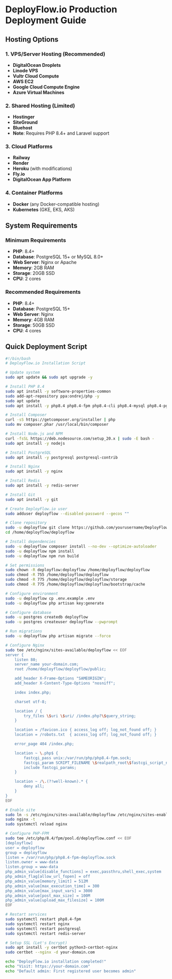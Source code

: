 # DeployFlow.io Production Deployment Guide

## Hosting Options

### 1. VPS/Server Hosting (Recommended)
- **DigitalOcean Droplets**
- **Linode VPS**
- **Vultr Cloud Compute**
- **AWS EC2**
- **Google Cloud Compute Engine**
- **Azure Virtual Machines**

### 2. Shared Hosting (Limited)
- **Hostinger**
- **SiteGround**
- **Bluehost**
- **Note**: Requires PHP 8.4+ and Laravel support

### 3. Cloud Platforms
- **Railway**
- **Render**
- **Heroku** (with modifications)
- **Fly.io**
- **DigitalOcean App Platform**

### 4. Container Platforms
- **Docker** (any Docker-compatible hosting)
- **Kubernetes** (GKE, EKS, AKS)

## System Requirements

### Minimum Requirements
- **PHP**: 8.4+
- **Database**: PostgreSQL 15+ or MySQL 8.0+
- **Web Server**: Nginx or Apache
- **Memory**: 2GB RAM
- **Storage**: 20GB SSD
- **CPU**: 2 cores

### Recommended Requirements
- **PHP**: 8.4+
- **Database**: PostgreSQL 15+
- **Web Server**: Nginx
- **Memory**: 4GB RAM
- **Storage**: 50GB SSD
- **CPU**: 4 cores

## Quick Deployment Script

```bash
#!/bin/bash
# DeployFlow.io Installation Script

# Update system
sudo apt update && sudo apt upgrade -y

# Install PHP 8.4
sudo apt install -y software-properties-common
sudo add-apt-repository ppa:ondrej/php -y
sudo apt update
sudo apt install -y php8.4 php8.4-fpm php8.4-cli php8.4-mysql php8.4-pgsql php8.4-xml php8.4-gd php8.4-curl php8.4-mbstring php8.4-zip php8.4-bcmath php8.4-intl php8.4-redis

# Install Composer
curl -sS https://getcomposer.org/installer | php
sudo mv composer.phar /usr/local/bin/composer

# Install Node.js and NPM
curl -fsSL https://deb.nodesource.com/setup_20.x | sudo -E bash -
sudo apt install -y nodejs

# Install PostgreSQL
sudo apt install -y postgresql postgresql-contrib

# Install Nginx
sudo apt install -y nginx

# Install Redis
sudo apt install -y redis-server

# Install Git
sudo apt install -y git

# Create DeployFlow.io user
sudo adduser deployflow --disabled-password --gecos ""

# Clone repository
sudo -u deployflow git clone https://github.com/yourusername/DeployFlow.io.git /home/deployflow/deployflow
cd /home/deployflow/deployflow

# Install dependencies
sudo -u deployflow composer install --no-dev --optimize-autoloader
sudo -u deployflow npm install
sudo -u deployflow npm run build

# Set permissions
sudo chown -R deployflow:deployflow /home/deployflow/deployflow
sudo chmod -R 755 /home/deployflow/deployflow
sudo chmod -R 775 /home/deployflow/deployflow/storage
sudo chmod -R 775 /home/deployflow/deployflow/bootstrap/cache

# Configure environment
sudo -u deployflow cp .env.example .env
sudo -u deployflow php artisan key:generate

# Configure database
sudo -u postgres createdb deployflow
sudo -u postgres createuser deployflow --pwprompt

# Run migrations
sudo -u deployflow php artisan migrate --force

# Configure Nginx
sudo tee /etc/nginx/sites-available/deployflow << EOF
server {
    listen 80;
    server_name your-domain.com;
    root /home/deployflow/deployflow/public;

    add_header X-Frame-Options "SAMEORIGIN";
    add_header X-Content-Type-Options "nosniff";

    index index.php;

    charset utf-8;

    location / {
        try_files \$uri \$uri/ /index.php?\$query_string;
    }

    location = /favicon.ico { access_log off; log_not_found off; }
    location = /robots.txt  { access_log off; log_not_found off; }

    error_page 404 /index.php;

    location ~ \.php$ {
        fastcgi_pass unix:/var/run/php/php8.4-fpm.sock;
        fastcgi_param SCRIPT_FILENAME \$realpath_root\$fastcgi_script_name;
        include fastcgi_params;
    }

    location ~ /\.(?!well-known).* {
        deny all;
    }
}
EOF

# Enable site
sudo ln -s /etc/nginx/sites-available/deployflow /etc/nginx/sites-enabled/
sudo nginx -t
sudo systemctl reload nginx

# Configure PHP-FPM
sudo tee /etc/php/8.4/fpm/pool.d/deployflow.conf << EOF
[deployflow]
user = deployflow
group = deployflow
listen = /var/run/php/php8.4-fpm-deployflow.sock
listen.owner = www-data
listen.group = www-data
php_admin_value[disable_functions] = exec,passthru,shell_exec,system
php_admin_flag[allow_url_fopen] = off
php_admin_value[memory_limit] = 512M
php_admin_value[max_execution_time] = 300
php_admin_value[max_input_vars] = 3000
php_admin_value[post_max_size] = 100M
php_admin_value[upload_max_filesize] = 100M
EOF

# Restart services
sudo systemctl restart php8.4-fpm
sudo systemctl restart nginx
sudo systemctl restart postgresql
sudo systemctl restart redis-server

# Setup SSL (Let's Encrypt)
sudo apt install -y certbot python3-certbot-nginx
sudo certbot --nginx -d your-domain.com

echo "DeployFlow.io installation completed!"
echo "Visit: https://your-domain.com"
echo "Default admin: First registered user becomes admin"
